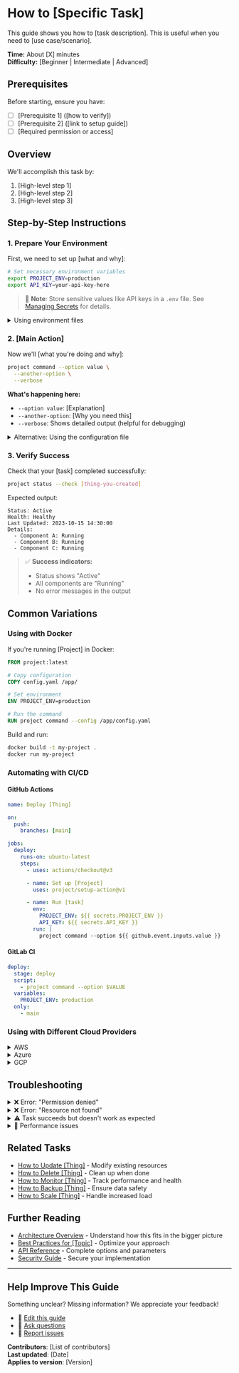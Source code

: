 # How to [Specific Task]

This guide shows you how to [task description]. This is useful when you need to
[use case/scenario].

**Time:** About [X] minutes\
**Difficulty:** [Beginner | Intermediate | Advanced]

## Prerequisites

Before starting, ensure you have:

- [ ] [Prerequisite 1] ([how to verify])
- [ ] [Prerequisite 2] ([link to setup guide])
- [ ] [Required permission or access]

## Overview

We'll accomplish this task by:

1. [High-level step 1]
2. [High-level step 2]
3. [High-level step 3]

## Step-by-Step Instructions

### 1. Prepare Your Environment

First, we need to set up [what and why]:

```bash
# Set necessary environment variables
export PROJECT_ENV=production
export API_KEY=your-api-key-here
```

> 📝 **Note**: Store sensitive values like API keys in a `.env` file. See
> [Managing Secrets](link) for details.

<details>
<summary>Using environment files</summary>

Create a `.env` file:

```bash
# .env
PROJECT_ENV=production
API_KEY=your-api-key-here
DATABASE_URL=postgresql://user:pass@host:5432/db
```

Load it:

```bash
source .env
# or
export $(cat .env | xargs)
```

</details>

### 2. [Main Action]

Now we'll [what you're doing and why]:

```bash
project command --option value \
  --another-option \
  --verbose
```

**What's happening here:**

- `--option value`: [Explanation]
- `--another-option`: [Why you need this]
- `--verbose`: Shows detailed output (helpful for debugging)

<details>
<summary>Alternative: Using the configuration file</summary>

Instead of command-line options, you can use a configuration file:

```yaml
# config.yaml
options:
  option: value
  another_option: true
  verbose: true
```

Then run:

```bash
project command --config config.yaml
```

This approach is better for:

- Reproducible deployments
- Complex configurations
- Team collaboration

</details>

### 3. Verify Success

Check that your [task] completed successfully:

```bash
project status --check [thing-you-created]
```

Expected output:

```
Status: Active
Health: Healthy
Last Updated: 2023-10-15 14:30:00
Details:
  - Component A: Running
  - Component B: Running
  - Component C: Running
```

> ✅ **Success indicators:**
>
> - Status shows "Active"
> - All components are "Running"
> - No error messages in the output

## Common Variations

### Using with Docker

If you're running [Project] in Docker:

```dockerfile
FROM project:latest

# Copy configuration
COPY config.yaml /app/

# Set environment
ENV PROJECT_ENV=production

# Run the command
RUN project command --config /app/config.yaml
```

Build and run:

```bash
docker build -t my-project .
docker run my-project
```

### Automating with CI/CD

#### GitHub Actions

```yaml
name: Deploy [Thing]

on:
  push:
    branches: [main]

jobs:
  deploy:
    runs-on: ubuntu-latest
    steps:
      - uses: actions/checkout@v3

      - name: Set up [Project]
        uses: project/setup-action@v1

      - name: Run [task]
        env:
          PROJECT_ENV: ${{ secrets.PROJECT_ENV }}
          API_KEY: ${{ secrets.API_KEY }}
        run: |
          project command --option ${{ github.event.inputs.value }}
```

#### GitLab CI

```yaml
deploy:
  stage: deploy
  script:
    - project command --option $VALUE
  variables:
    PROJECT_ENV: production
  only:
    - main
```

### Using with Different Cloud Providers

<details>
<summary>AWS</summary>

```bash
# Using AWS CLI
aws configure set region us-east-1
project command --cloud aws --region us-east-1
```

</details>

<details>
<summary>Azure</summary>

```bash
# Using Azure CLI
az login
project command --cloud azure --resource-group my-rg
```

</details>

<details>
<summary>GCP</summary>

```bash
# Using gcloud
gcloud auth login
project command --cloud gcp --project my-project-id
```

</details>

## Troubleshooting

<details>
<summary>❌ Error: "Permission denied"</summary>

This usually means you don't have the required access. Check:

1. **Authentication status**:
   ```bash
   project auth status
   ```

2. **Your permissions**:
   ```bash
   project iam check --resource [resource-name]
   ```

3. **Resource existence**:
   ```bash
   project list resources --filter name=[resource-name]
   ```

**Solutions**:

- Request access from your administrator
- Use a service account with proper permissions
- Check you're in the right project/namespace

</details>

<details>
<summary>❌ Error: "Resource not found"</summary>

**Verify**:

- The resource name is spelled correctly (case-sensitive!)
- You're in the right project/namespace:
  ```bash
  project config get-context
  ```
- The resource hasn't been deleted:
  ```bash
  project list resources --all --include-deleted
  ```

**Common causes**:

- Typo in resource name
- Wrong environment (dev vs prod)
- Resource in different region

</details>

<details>
<summary>⚠️ Task succeeds but doesn't work as expected</summary>

**Debugging steps**:

1. **Check logs**:
   ```bash
   project logs [resource-name] --tail 100
   ```

2. **Verify configuration**:
   ```bash
   project describe [resource-name]
   ```

3. **Common issues**:
   - **Caching**: Clear with `project cache clear`
   - **Propagation delay**: Changes can take 2-5 minutes
   - **Configuration drift**: Compare with `project diff`

</details>

<details>
<summary>🐌 Performance issues</summary>

**Optimization strategies**:

1. **Enable caching**:
   ```bash
   project command --cache-ttl 3600
   ```

2. **Batch operations**:
   ```bash
   project command --batch-size 100
   ```

3. **Use regional endpoints**:
   ```bash
   project command --endpoint https://region.api.example.com
   ```

4. **Monitor metrics**:
   ```bash
   project metrics [resource-name] --duration 1h
   ```

</details>

## Related Tasks

- [How to Update [Thing]](link) - Modify existing resources
- [How to Delete [Thing]](link) - Clean up when done
- [How to Monitor [Thing]](link) - Track performance and health
- [How to Backup [Thing]](link) - Ensure data safety
- [How to Scale [Thing]](link) - Handle increased load

## Further Reading

- [Architecture Overview](link) - Understand how this fits in the bigger picture
- [Best Practices for [Topic]](link) - Optimize your approach
- [API Reference](link) - Complete options and parameters
- [Security Guide](link) - Secure your implementation

---

## Help Improve This Guide

Something unclear? Missing information? We appreciate your feedback!

- 📝 [Edit this guide](github-edit-link)
- 💬 [Ask questions](community-link)
- 🐛 [Report issues](issue-link)

**Contributors**: [List of contributors]\
**Last updated**: [Date]\
**Applies to version**: [Version]
